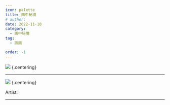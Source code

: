 ```yaml
---
icon: palette
title: 画中秘境
# author: 
date: 2022-11-10
category:
  - 画中秘境
tag:
  - 插画

order: -1
---
```


![](./res/illustration/) {.centering}

---

![](./res/illustration/) {.centering}

Artist: 

---



<ArticleAd />